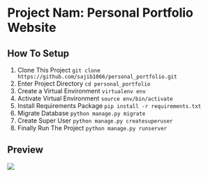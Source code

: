 # Project Nam: Personal Portfolio Website

## How To Setup
1. Clone This Project `git clone https://github.com/sajib1066/personal_portfolio.git`
2. Enter Project Directory `cd personal_portfolio`
3. Create a Virtual Environment `virtualenv env`
4. Activate Virtual Environment `source env/bin/activate`
5. Install Requirements Package `pip install -r requirements.txt`
6. Migrate Database `python manage.py migrate`
7. Create Super User `python manage.py createsuperuser`
8. Finally Run The Project `python manage.py runserver`

## Preview
[![](http://img.youtube.com/vi/wslL3llm0UQ/0.jpg)](http://www.youtube.com/watch?v=wslL3llm0UQ "")
